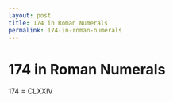 ```yaml
---
layout: post
title: 174 in Roman Numerals
permalink: 174-in-roman-numerals
---
```


# 174 in Roman Numerals

174 = CLXXIV
